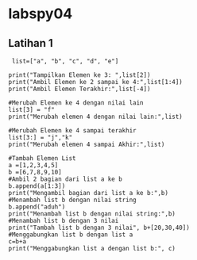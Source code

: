 # labspy04
## Latihan 1

     list=["a", "b", "c", "d", "e"]

    print("Tampilkan Elemen ke 3: ",list[2])
    print("Ambil Elemen ke 2 sampai ke 4:",list[1:4])
    print("Ambil Elemen Terakhir:",list[-4])

    #Merubah Elemen ke 4 dengan nilai lain
    list[3] = "f"
    print("Merubah elemen 4 dengan nilai lain:",list)

    #Merubah Elemen ke 4 sampai terakhir
    list[3:] = "j","k"
    print("Merubah elemen 4 sampai Akhir:",list)

    #Tambah Elemen List
    a =[1,2,3,4,5]
    b =[6,7,8,9,10]
    #Ambil 2 bagian dari list a ke b
    b.append(a[1:3])
    print("Mengambil bagian dari list a ke b:",b)
    #Menambah list b dengan nilai string
    b.append("aduh")
    print("Menambah list b dengan nilai string:",b)
    #Menambah list b dengan 3 nilai
    print("Tambah list b dengan 3 nilai", b+[20,30,40])
    #Menggabungkan list b dengan list a
    c=b+a
    print("Menggabungkan list a dengan list b:", c)
